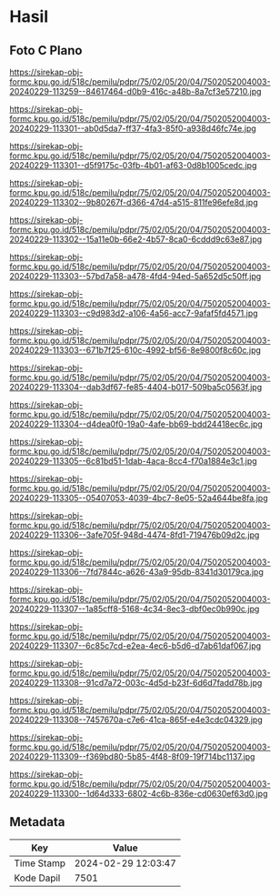 # Hasil

## Foto C Plano

https://sirekap-obj-formc.kpu.go.id/518c/pemilu/pdpr/75/02/05/20/04/7502052004003-20240229-113259--84617464-d0b9-416c-a48b-8a7cf3e57210.jpg

https://sirekap-obj-formc.kpu.go.id/518c/pemilu/pdpr/75/02/05/20/04/7502052004003-20240229-113301--ab0d5da7-ff37-4fa3-85f0-a938d46fc74e.jpg

https://sirekap-obj-formc.kpu.go.id/518c/pemilu/pdpr/75/02/05/20/04/7502052004003-20240229-113301--d5f9175c-03fb-4b01-af63-0d8b1005cedc.jpg

https://sirekap-obj-formc.kpu.go.id/518c/pemilu/pdpr/75/02/05/20/04/7502052004003-20240229-113302--9b80267f-d366-47d4-a515-811fe96efe8d.jpg

https://sirekap-obj-formc.kpu.go.id/518c/pemilu/pdpr/75/02/05/20/04/7502052004003-20240229-113302--15a11e0b-66e2-4b57-8ca0-6cddd9c63e87.jpg

https://sirekap-obj-formc.kpu.go.id/518c/pemilu/pdpr/75/02/05/20/04/7502052004003-20240229-113303--57bd7a58-a478-4fd4-94ed-5a652d5c50ff.jpg

https://sirekap-obj-formc.kpu.go.id/518c/pemilu/pdpr/75/02/05/20/04/7502052004003-20240229-113303--c9d983d2-a106-4a56-acc7-9afaf5fd4571.jpg

https://sirekap-obj-formc.kpu.go.id/518c/pemilu/pdpr/75/02/05/20/04/7502052004003-20240229-113303--671b7f25-610c-4992-bf56-8e9800f8c60c.jpg

https://sirekap-obj-formc.kpu.go.id/518c/pemilu/pdpr/75/02/05/20/04/7502052004003-20240229-113304--dab3df67-fe85-4404-b017-509ba5c0563f.jpg

https://sirekap-obj-formc.kpu.go.id/518c/pemilu/pdpr/75/02/05/20/04/7502052004003-20240229-113304--d4dea0f0-19a0-4afe-bb69-bdd24418ec6c.jpg

https://sirekap-obj-formc.kpu.go.id/518c/pemilu/pdpr/75/02/05/20/04/7502052004003-20240229-113305--6c81bd51-1dab-4aca-8cc4-f70a1884e3c1.jpg

https://sirekap-obj-formc.kpu.go.id/518c/pemilu/pdpr/75/02/05/20/04/7502052004003-20240229-113305--05407053-4039-4bc7-8e05-52a4644be8fa.jpg

https://sirekap-obj-formc.kpu.go.id/518c/pemilu/pdpr/75/02/05/20/04/7502052004003-20240229-113306--3afe705f-948d-4474-8fd1-719476b09d2c.jpg

https://sirekap-obj-formc.kpu.go.id/518c/pemilu/pdpr/75/02/05/20/04/7502052004003-20240229-113306--7fd7844c-a626-43a9-95db-8341d30179ca.jpg

https://sirekap-obj-formc.kpu.go.id/518c/pemilu/pdpr/75/02/05/20/04/7502052004003-20240229-113307--1a85cff8-5168-4c34-8ec3-dbf0ec0b990c.jpg

https://sirekap-obj-formc.kpu.go.id/518c/pemilu/pdpr/75/02/05/20/04/7502052004003-20240229-113307--6c85c7cd-e2ea-4ec6-b5d6-d7ab61daf067.jpg

https://sirekap-obj-formc.kpu.go.id/518c/pemilu/pdpr/75/02/05/20/04/7502052004003-20240229-113308--91cd7a72-003c-4d5d-b23f-6d6d7fadd78b.jpg

https://sirekap-obj-formc.kpu.go.id/518c/pemilu/pdpr/75/02/05/20/04/7502052004003-20240229-113308--7457670a-c7e6-41ca-865f-e4e3cdc04329.jpg

https://sirekap-obj-formc.kpu.go.id/518c/pemilu/pdpr/75/02/05/20/04/7502052004003-20240229-113309--f369bd80-5b85-4f48-8f09-19f714bc1137.jpg

https://sirekap-obj-formc.kpu.go.id/518c/pemilu/pdpr/75/02/05/20/04/7502052004003-20240229-113300--1d64d333-6802-4c6b-836e-cd0630ef63d0.jpg


## Metadata

| Key        | Value               |
| ---------- | ------------------- |
| Time Stamp | 2024-02-29 12:03:47 |
| Kode Dapil | 7501                |



